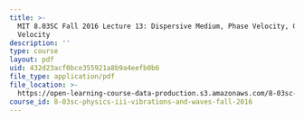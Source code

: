 ```yaml
---
title: >-
  MIT 8.03SC Fall 2016 Lecture 13: Dispersive Medium, Phase Velocity, Group
  Velocity
description: ''
type: course
layout: pdf
uid: 432d23acf0bce355921a8b9a4eefb0b6
file_type: application/pdf
file_location: >-
  https://open-learning-course-data-production.s3.amazonaws.com/8-03sc-physics-iii-vibrations-and-waves-fall-2016/432d23acf0bce355921a8b9a4eefb0b6_MIT8_03SCF16_Lec13.pdf
course_id: 8-03sc-physics-iii-vibrations-and-waves-fall-2016
---
```

